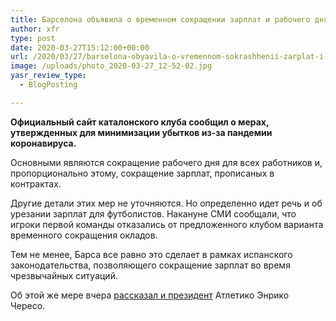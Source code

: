 ```yaml
---
title: Барселона объявила о временном сокращении зарплат и рабочего дня
author: xfr
type: post
date: 2020-03-27T15:12:00+00:00
url: /2020/03/27/barselona-obyavila-o-vremennom-sokrashhenii-zarplat-i-rabochego-dnya/
image: /uploads/photo_2020-03-27_12-52-02.jpg
yasr_review_type:
  - BlogPosting

---
```

**Официальный сайт каталонского клуба сообщил о мерах, утвержденных для минимизации убытков из-за пандемии коронавируса.**

Основными являются сокращение рабочего дня для всех работников и, пропорционально этому, сокращение зарплат, прописаных в контрактах.

Другие детали этих мер не уточняются. Но определенно идет речь и об урезании зарплат для футболистов. Накануне СМИ сообщали, что игроки первой команды отказались от предложенного клубом варианта временного сокращения окладов.

Тем не менее, Барса все равно это сделает в рамках испанского законодательства, позволяющего сокращение зарплат во время чрезвычайных ситуаций.

Об этой же мере вчера <a href="https://bet-bro.com.ua/news/atletiko-urezhet-zarplaty-futbolistam-iz-za-pandemii-koronavirusa/" target="_blank" rel="noopener noreferrer">рассказал и президент</a> Атлетико Энрико Чересо.